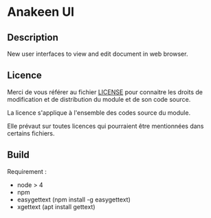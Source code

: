 # Anakeen UI

## Description

New user interfaces to view and edit document in web browser.


## Licence

Merci de vous référer au fichier [LICENSE](LICENSE) pour connaitre les droits
de modification et de distribution du module et de son code source.

La licence s'applique à l'ensemble des codes source du module. 

Elle prévaut sur toutes licences qui pourraient être mentionnées dans certains
fichiers.


## Build

Requirement :
*  node > 4
*  npm
*  easygettext (npm install -g easygettext)
*  xgettext (apt install gettext)


